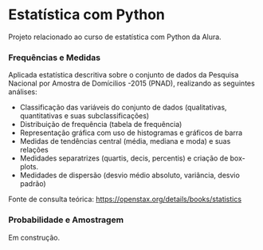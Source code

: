 # Estatística com Python
Projeto relacionado ao curso de estatística com Python da Alura.

### Frequências e Medidas

Aplicada estatística descritiva sobre o conjunto de dados da Pesquisa Nacional por Amostra de Domícilios -2015 (PNAD),
realizando as seguintes análises:

- Classificação das variáveis do conjunto de dados (qualitativas, quantitativas e suas subclassificações)
- Distribuição de frequência (tabela de frequência)
- Representação gráfica com uso de histogramas e gráficos de barra
- Medidas de tendências central (média, mediana e moda) e suas relações
- Medidades separatrizes (quartis, decis, percentis) e criação de box-plots.
- Medidades de dispersão (desvio médio absoluto, variância, desvio padrão)

Fonte de consulta teórica: https://openstax.org/details/books/statistics

### Probabilidade e Amostragem 
Em construção.

